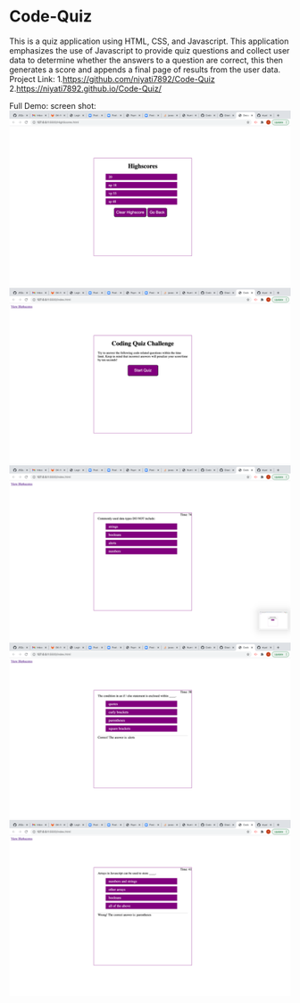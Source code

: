 # Code-Quiz
This is a quiz application using HTML, CSS, and Javascript.
This application emphasizes the use of Javascript to provide quiz questions and collect user data to determine whether the answers to a question are correct, this then generates a score and appends a final page of results from the user data.
Project Link:
1.https://github.com/niyati7892/Code-Quiz
2.https://niyati7892.github.io/Code-Quiz/

Full Demo:
screen shot:
![screenshot](./assets/Screen%20Shot%202021-01-09%20at%207.31.44%20PM.png)
![screenshot](./assets/Screen%20Shot%202021-01-09%20at%207.31.55%20PM.png)
![screenshot](./assets/Screen%20Shot%202021-01-09%20at%207.31.59%20PM.png)
![screenshot](./assets/Screen%20Shot%202021-01-09%20at%207.32.16%20PM.png)
![screenshot](./assets/Screen%20Shot%202021-01-09%20at%207.32.22%20PM.png)






